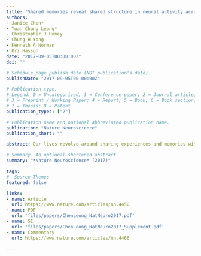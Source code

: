```yaml
---
title: "Shared memories reveal shared structure in neural activity across individuals"
authors: 
- Janice Chen*
- Yuan Chang Leong*
- Christopher J Honey
- Chung H Yong
- Kenneth A Norman
- Uri Hasson 
date: "2017-09-05T00:00:00Z"
doi: ""

# Schedule page publish date (NOT publication's date).
publishDate: "2017-09-05T00:00:00Z"

# Publication type.
# Legend: 0 = Uncategorized; 1 = Conference paper; 2 = Journal article;
# 3 = Preprint / Working Paper; 4 = Report; 5 = Book; 6 = Book section;
# 7 = Thesis; 8 = Patent
publication_types: ["2"]

# Publication name and optional abbreviated publication name.
publication: "Nature Neuroscience"
publication_short: ""

abstract: Our lives revolve around sharing experiences and memories with others. When different people recount the same events, how similar are their underlying neural representations? Participants viewed a 50-min movie, then verbally described the events during functional MRI, producing unguided detailed descriptions lasting up to 40 min. As each person spoke, event-specific spatial patterns were reinstated in default-network, medial-temporal, and high-level visual areas. Individual event patterns were both highly discriminable from one another and similar among people, suggesting consistent spatial organization. In many high-order areas, patterns were more similar between people recalling the same event than between recall and perception, indicating systematic reshaping of percept into memory. These results reveal the existence of a common spatial organization for memories in high-level cortical areas, where encoded information is largely abstracted beyond sensory constraints, and that neural patterns during perception are altered systematically across people into shared memory representations for real-life events.

# Summary. An optional shortened abstract.
summary: "*Nature Neuroscience* (2017)"

tags:
#- Source Themes
featured: false

links:
- name: Article 
  url: https://www.nature.com/articles/nn.4450
- name: PDF
  url: 'files/papers/ChenLeong_NatNeuro2017.pdf'
- name: SI
  url: 'files/papers/ChenLeong_NatNeuro2017_Supplement.pdf'
- name: Commentary
  url: https://www.nature.com/articles/nn.4466

---
```


